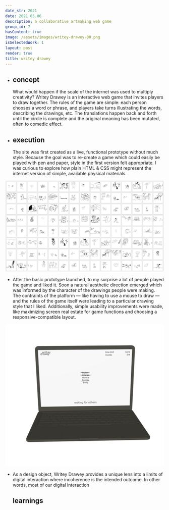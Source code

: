 ```yaml
---
date_str: 2021
date: 2021.05.06
description: a collaborative artmaking web game
group_id: 7
hasContent: true
image: /assets/images/writey-drawey-00.png
isSelectedWork: 1
layout: post
render: true
title: writey drawey
---
```


<ul class="article-list content-width content-offset">
    <li class="article-list__title-block">
        <div class="item_date">
            <h2>concept</h2>
        </div>
        <div class="item_description">
            <p>
                What would happen if the scale of the internet was used to multiply creativity? Writey Drawey is an interactive web game that invites players to draw together. The rules of the game are simple: each person chooses a word or phrase, and players take turns illustrating the words, describing the drawings, etc. The translations happen back and forth until the circle is complete and the original meaning has been mutated, often to comedic effect.
            </p>
        </div>
    </li>
    <li class="article-list__title-block">
        <div class="item_date">
            <h2>execution</h2>
        </div>
        <div class="item_description">
            <p>
                The site was first created as a live, functional prototype without much style. Because the goal was to re-create a game which could easily be played with pen and paper,  style in the first version felt appropriate. I was curious to explore how plain HTML & CSS might represent the internet version of simple, available physical materials.
            </p>
        </div>
    </li>
</ul>

<div class="photo-row">
    <img style="max-height: 40em;" src="images/wd-images.png" />
</div>

<ul class="article-list content-width">
    <li class="article-list__title-block">
        <div class="item_description">
            <p>
                After the basic prototype launched, to my surprise a lot of people played the game and liked it. Soon a natural aesthetic direction emerged which was informed by the character of the drawings people were making. The contraints of the platform — like having to use a mouse to draw — and the rules of the game itself were leading to a particular drawing style that I liked. Additionally, simple usability improvements were made, like maximizing screen real estate for game functions and choosing a responsive-compatible layout.    
            </p>
        </div>
    </li>
</ul>

<div class="photo-row content-offset">
    <img style="width: 40em;" src="images/wd-laptop.png" />
</div>

<ul class="article-list content-width">
    <li class="article-list__title-block">
        <div class="item_description">
            <p>
                As a design object, Writey Drawey provides a unique lens into a limits of digital interaction where incoherence is the intended outcome. In other words, most of our digital interaction
            </p>
        </div>
        <div class="item_date">
            <h2>learnings</h2>
        </div>
    </li>
</ul>
